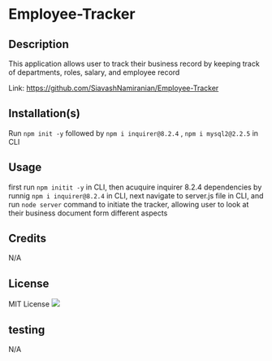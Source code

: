 # Employee-Tracker




## Description

 
This application allows user to track their business record by keeping track of departments, roles, salary, and employee record

Link: https://github.com/SiavashNamiranian/Employee-Tracker

## Installation(s)

 
Run `npm init -y` followed by  `npm i inquirer@8.2.4` , `npm i mysql2@2.2.5` in CLI  






## Usage
 
first run `npm initit -y` in CLI, then acuquire inquirer 8.2.4 dependencies by runnig `npm i inquirer@8.2.4` in CLI, next navigate to server.js file in CLI, and run `node server` command to initiate the tracker, allowing user to look at their business document form different aspects




## Credits

 
N/A




## License

MIT License <img src='https://img.shields.io/badge/License-MIT-yellow.svg'/>

## testing
N/A